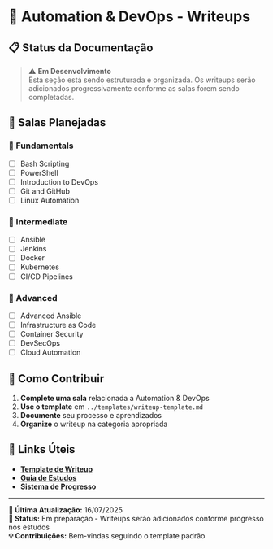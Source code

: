 # 🤖 Automation & DevOps - Writeups

## 📋 Status da Documentação

> ⚠️ **Em Desenvolvimento**  
> Esta seção está sendo estruturada e organizada. Os writeups serão adicionados progressivamente conforme as salas forem sendo completadas.

## 🎯 Salas Planejadas

### 👶 Fundamentals

- [ ] Bash Scripting
- [ ] PowerShell
- [ ] Introduction to DevOps
- [ ] Git and GitHub
- [ ] Linux Automation

### 🔧 Intermediate

- [ ] Ansible
- [ ] Jenkins
- [ ] Docker
- [ ] Kubernetes
- [ ] CI/CD Pipelines

### 🚀 Advanced

- [ ] Advanced Ansible
- [ ] Infrastructure as Code
- [ ] Container Security
- [ ] DevSecOps
- [ ] Cloud Automation

## 📝 Como Contribuir

1. **Complete uma sala** relacionada a Automation & DevOps
2. **Use o template** em `../templates/writeup-template.md`
3. **Documente** seu processo e aprendizados
4. **Organize** o writeup na categoria apropriada

## 🔗 Links Úteis

- **[Template de Writeup](../templates/writeup-template.md)**
- **[Guia de Estudos](../study-guide/README.md)**
- **[Sistema de Progresso](../achievements/README.md)**

---

**📅 Última Atualização:** 16/07/2025  
**🎯 Status:** Em preparação - Writeups serão adicionados conforme progresso nos estudos  
**💡 Contribuições:** Bem-vindas seguindo o template padrão
